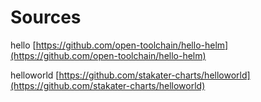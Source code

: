 # Sources

hello [https://github.com/open-toolchain/hello-helm](https://github.com/open-toolchain/hello-helm)

helloworld [https://github.com/stakater-charts/helloworld](https://github.com/stakater-charts/helloworld)